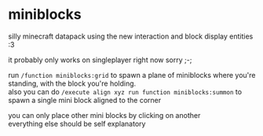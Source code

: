 # miniblocks
silly minecraft datapack using the new interaction and block display entities :3  

it probably only works on singleplayer right now sorry ;-;  

run `/function miniblocks:grid` to spawn a plane of miniblocks where you're standing, with the block you're holding.  
also you can do `/execute align xyz run function miniblocks:summon` to spawn a single mini block aligned to the corner  

you can only place other mini blocks by clicking on another  
everything else should be self explanatory  
